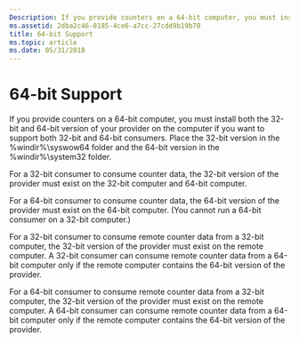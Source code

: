 ```yaml
---
Description: If you provide counters on a 64-bit computer, you must install both the 32-bit and 64-bit version of your provider on the computer if you want to support both 32-bit and 64-bit consumers.
ms.assetid: 2dba2c46-0185-4ce6-a7cc-27cdd9b19b70
title: 64-bit Support
ms.topic: article
ms.date: 05/31/2018
---
```


# 64-bit Support

If you provide counters on a 64-bit computer, you must install both the 32-bit and 64-bit version of your provider on the computer if you want to support both 32-bit and 64-bit consumers. Place the 32-bit version in the %windir%\\syswow64 folder and the 64-bit version in the %windir%\\system32 folder.

For a 32-bit consumer to consume counter data, the 32-bit version of the provider must exist on the 32-bit computer and 64-bit computer.

For a 64-bit consumer to consume counter data, the 64-bit version of the provider must exist on the 64-bit computer. (You cannot run a 64-bit consumer on a 32-bit computer.)

For a 32-bit consumer to consume remote counter data from a 32-bit computer, the 32-bit version of the provider must exist on the remote computer. A 32-bit consumer can consume remote counter data from a 64-bit computer only if the remote computer contains the 64-bit version of the provider.

For a 64-bit consumer to consume remote counter data from a 32-bit computer, the 32-bit version of the provider must exist on the remote computer. A 64-bit consumer can consume remote counter data from a 64-bit computer only if the remote computer contains the 64-bit version of the provider.

 

 



